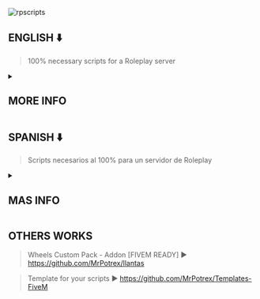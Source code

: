 ![rpscripts](https://user-images.githubusercontent.com/32984490/167981395-59151f69-d153-4590-a20f-bc82321e224d.png)
## ENGLISH ⬇️
> 100% necessary scripts for a Roleplay server
<details>
  <summary><h2>MORE INFO</h2></summary>
	Include:
	
	- PAUSE MENU (NOMBRE DEL SERVER | DISCORD | ID | NOMBRE)
	- Fainting (DEFAULT KEY 'U')	

</details>

## SPANISH ⬇️
> Scripts necesarios al 100% para un servidor de Roleplay
<details>
	<summary><h2>MAS INFO</h2></summary>
Incluye:
	
	- MENU DE PAUSA (NOMBRE DEL SERVER | DISCORD | ID | NOMBRE)
	- Desmayo (TECLA POR DEFECTO 'U')	
	
</details>

## OTHERS WORKS
> Wheels Custom Pack - Addon [FIVEM READY] ▶️ https://github.com/MrPotrex/llantas

> Template for your scripts ▶️ https://github.com/MrPotrex/Templates-FiveM
